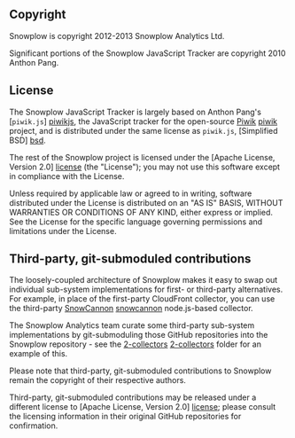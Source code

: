 ## Copyright

Snowplow is copyright 2012-2013 Snowplow Analytics Ltd.

Significant portions of the Snowplow JavaScript Tracker are copyright 2010 Anthon Pang.

## License

The Snowplow JavaScript Tracker is largely based on Anthon Pang's [`piwik.js`] [piwikjs], the JavaScript tracker for the open-source [Piwik] [piwik] project, and is distributed under the same license as `piwik.js`, [Simplified BSD] [bsd].

The rest of the Snowplow project is licensed under the [Apache License, Version 2.0] [license] (the "License");
you may not use this software except in compliance with the License.

Unless required by applicable law or agreed to in writing, software
distributed under the License is distributed on an "AS IS" BASIS,
WITHOUT WARRANTIES OR CONDITIONS OF ANY KIND, either express or implied.
See the License for the specific language governing permissions and
limitations under the License.

## Third-party, git-submoduled contributions

The loosely-coupled architecture of Snowplow makes it easy to swap out individual sub-system implementations for first- or third-party alternatives. For example, in place of the first-party CloudFront collector, you can use the third-party [SnowCannon] [snowcannon] node.js-based collector. 

The Snowplow Analytics team curate some third-party sub-system implementations by git-submoduling those GitHub repositories into the Snowplow repository - see the [2-collectors] [2-collectors] folder for an example of this.

Please note that third-party, git-submoduled contributions to Snowplow remain the copyright of their respective authors.

Third-party, git-submoduled contributions may be released under a different license to [Apache License, Version 2.0] [license]; please consult the licensing information in their original GitHub repositories for confirmation.

[license]: http://www.apache.org/licenses/LICENSE-2.0
[piwik]: http://piwik.org/
[piwikjs]: https://github.com/piwik/piwik/blob/master/js/piwik.js
[bsd]: http://www.opensource.org/licenses/bsd-license.php
[snowcannon]: https://github.com/shermozle/SnowCannon
[2-collectors]: https://github.com/snowplow/snowplow/tree/master/2-collectors